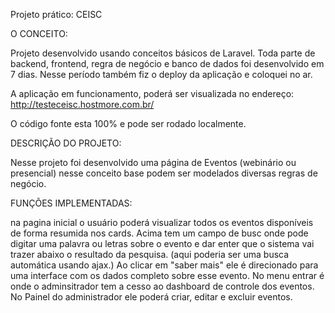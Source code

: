 Projeto prático: CEISC



O CONCEITO:

Projeto desenvolvido usando conceitos básicos de Laravel.
Toda parte de backend, frontend, regra de negócio e banco de dados foi desenvolvido em 7 dias. 
Nesse período também fiz o deploy da aplicação e coloquei no ar.

A aplicação em funcionamento, poderá ser visualizada no endereço: http://testeceisc.hostmore.com.br/

O código fonte esta 100% e pode ser rodado localmente.

DESCRIÇÃO DO PROJETO:

Nesse projeto foi desenvolvido uma página de Eventos (webinário ou presencial)
nesse conceito base podem ser modelados diversas regras de negócio.

FUNÇÕES IMPLEMENTADAS:

na pagina inicial o usuário poderá visualizar todos os eventos disponíveis de forma resumida nos cards.
Acima tem um campo de busc onde pode digitar uma palavra ou letras sobre o evento e dar enter
que o sistema vai trazer abaixo o resultado da pesquisa. (aqui poderia ser uma busca automática usando ajax.)
Ao clicar em "saber mais" ele é direcionado para uma interface com os dados completo sobre esse evento.
No menu entrar é onde o adminsitrador tem a cesso ao dashboard de controle dos eventos.
No Painel do administrador ele poderá criar, editar e excluir eventos.





